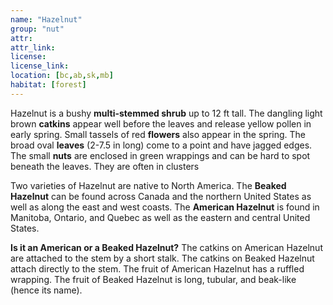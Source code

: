 ```yaml
--- 
name: "Hazelnut"
group: "nut"
attr: 
attr_link: 
license: 
license_link: 
location: [bc,ab,sk,mb]
habitat: [forest]
---
```

Hazelnut is a bushy **multi-stemmed shrub** up to 12 ft tall. The dangling light brown **catkins** appear well before the leaves and release yellow pollen in early spring. Small tassels of red **flowers** also appear in the spring. The broad oval **leaves** (2-7.5 in long) come to a point and have jagged edges. The small **nuts** are enclosed in green wrappings and can be hard to spot beneath the leaves. They are often in clusters

Two varieties of Hazelnut are native to North America. The **Beaked Hazelnut** can be found across Canada and the northern United States as well as along the east and west coasts. The **American Hazelnut** is found in Manitoba, Ontario, and Quebec as well as the eastern and central United States.

**Is it an American or a Beaked Hazelnut?** The catkins on American Hazelnut are attached to the stem by a short stalk. The catkins on Beaked Hazelnut attach directly to the stem. The fruit of American Hazelnut has a ruffled wrapping. The fruit of Beaked Hazelnut is long, tubular, and beak-like (hence its name).
